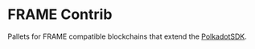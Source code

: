 # FRAME Contrib

Pallets for FRAME compatible blockchains that extend the [PolkadotSDK](https://github.com/paritytech/polkadot-sdk).
